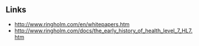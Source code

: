 

## Links

* http://www.ringholm.com/en/whitepapers.htm
* http://www.ringholm.com/docs/the_early_history_of_health_level_7_HL7.htm
